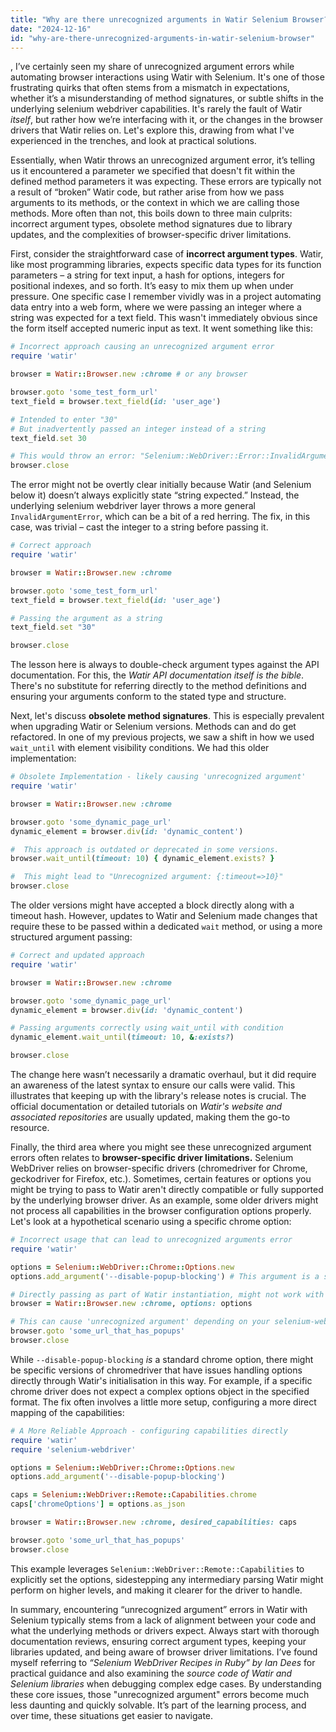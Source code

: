 ```yaml
---
title: "Why are there unrecognized arguments in Watir Selenium Browser?"
date: "2024-12-16"
id: "why-are-there-unrecognized-arguments-in-watir-selenium-browser"
---
```


,  I’ve certainly seen my share of unrecognized argument errors while automating browser interactions using Watir with Selenium. It's one of those frustrating quirks that often stems from a mismatch in expectations, whether it’s a misunderstanding of method signatures, or subtle shifts in the underlying selenium webdriver capabilities. It's rarely the fault of Watir *itself*, but rather how we’re interfacing with it, or the changes in the browser drivers that Watir relies on. Let's explore this, drawing from what I've experienced in the trenches, and look at practical solutions.

Essentially, when Watir throws an unrecognized argument error, it’s telling us it encountered a parameter we specified that doesn't fit within the defined method parameters it was expecting. These errors are typically not a result of “broken” Watir code, but rather arise from how we pass arguments to its methods, or the context in which we are calling those methods. More often than not, this boils down to three main culprits: incorrect argument types, obsolete method signatures due to library updates, and the complexities of browser-specific driver limitations.

First, consider the straightforward case of **incorrect argument types**. Watir, like most programming libraries, expects specific data types for its function parameters – a string for text input, a hash for options, integers for positional indexes, and so forth. It’s easy to mix them up when under pressure. One specific case I remember vividly was in a project automating data entry into a web form, where we were passing an integer where a string was expected for a text field. This wasn't immediately obvious since the form itself accepted numeric input as text. It went something like this:

```ruby
# Incorrect approach causing an unrecognized argument error
require 'watir'

browser = Watir::Browser.new :chrome # or any browser

browser.goto 'some_test_form_url'
text_field = browser.text_field(id: 'user_age')

# Intended to enter "30"
# But inadvertently passed an integer instead of a string
text_field.set 30

# This would throw an error: "Selenium::WebDriver::Error::InvalidArgumentError: invalid argument: invalid argument: must be a string"
browser.close
```

The error might not be overtly clear initially because Watir (and Selenium below it) doesn’t always explicitly state “string expected.” Instead, the underlying selenium webdriver layer throws a more general `InvalidArgumentError`, which can be a bit of a red herring. The fix, in this case, was trivial – cast the integer to a string before passing it.

```ruby
# Correct approach
require 'watir'

browser = Watir::Browser.new :chrome

browser.goto 'some_test_form_url'
text_field = browser.text_field(id: 'user_age')

# Passing the argument as a string
text_field.set "30"

browser.close
```

The lesson here is always to double-check argument types against the API documentation. For this, the *Watir API documentation itself is the bible*. There's no substitute for referring directly to the method definitions and ensuring your arguments conform to the stated type and structure.

Next, let's discuss **obsolete method signatures**. This is especially prevalent when upgrading Watir or Selenium versions. Methods can and do get refactored. In one of my previous projects, we saw a shift in how we used `wait_until` with element visibility conditions. We had this older implementation:

```ruby
# Obsolete Implementation - likely causing 'unrecognized argument'
require 'watir'

browser = Watir::Browser.new :chrome

browser.goto 'some_dynamic_page_url'
dynamic_element = browser.div(id: 'dynamic_content')

#  This approach is outdated or deprecated in some versions.
browser.wait_until(timeout: 10) { dynamic_element.exists? }

#  This might lead to "Unrecognized argument: {:timeout=>10}"
browser.close
```
The older versions might have accepted a block directly along with a timeout hash. However, updates to Watir and Selenium made changes that require these to be passed within a dedicated `wait` method, or using a more structured argument passing:

```ruby
# Correct and updated approach
require 'watir'

browser = Watir::Browser.new :chrome

browser.goto 'some_dynamic_page_url'
dynamic_element = browser.div(id: 'dynamic_content')

# Passing arguments correctly using wait_until with condition
dynamic_element.wait_until(timeout: 10, &:exists?)

browser.close
```

The change here wasn’t necessarily a dramatic overhaul, but it did require an awareness of the latest syntax to ensure our calls were valid. This illustrates that keeping up with the library's release notes is crucial. The official documentation or detailed tutorials on *Watir's website and associated repositories* are usually updated, making them the go-to resource.

Finally, the third area where you might see these unrecognized argument errors often relates to **browser-specific driver limitations.** Selenium WebDriver relies on browser-specific drivers (chromedriver for Chrome, geckodriver for Firefox, etc.). Sometimes, certain features or options you might be trying to pass to Watir aren't directly compatible or fully supported by the underlying browser driver. As an example, some older drivers might not process all capabilities in the browser configuration options properly. Let's look at a hypothetical scenario using a specific chrome option:

```ruby
# Incorrect usage that can lead to unrecognized arguments error
require 'watir'

options = Selenium::WebDriver::Chrome::Options.new
options.add_argument('--disable-popup-blocking') # This argument is a simplified example.

# Directly passing as part of Watir instantiation, might not work with all driver combinations.
browser = Watir::Browser.new :chrome, options: options

# This can cause 'unrecognized argument' depending on your selenium-webdriver version and chromedriver
browser.goto 'some_url_that_has_popups'
browser.close
```

While `--disable-popup-blocking` *is* a standard chrome option, there might be specific versions of chromedriver that have issues handling options directly through Watir's initialisation in this way. For example, if a specific chrome driver does not expect a complex options object in the specified format. The fix often involves a little more setup, configuring a more direct mapping of the capabilities:

```ruby
# A More Reliable Approach - configuring capabilities directly
require 'watir'
require 'selenium-webdriver'

options = Selenium::WebDriver::Chrome::Options.new
options.add_argument('--disable-popup-blocking')

caps = Selenium::WebDriver::Remote::Capabilities.chrome
caps['chromeOptions'] = options.as_json

browser = Watir::Browser.new :chrome, desired_capabilities: caps

browser.goto 'some_url_that_has_popups'
browser.close
```
This example leverages `Selenium::WebDriver::Remote::Capabilities` to explicitly set the options, sidestepping any intermediary parsing Watir might perform on higher levels, and making it clearer for the driver to handle.

In summary, encountering “unrecognized argument” errors in Watir with Selenium typically stems from a lack of alignment between your code and what the underlying methods or drivers expect. Always start with thorough documentation reviews, ensuring correct argument types, keeping your libraries updated, and being aware of browser driver limitations. I’ve found myself referring to *“Selenium WebDriver Recipes in Ruby” by Ian Dees* for practical guidance and also examining the *source code of Watir and Selenium libraries* when debugging complex edge cases. By understanding these core issues, those "unrecognized argument" errors become much less daunting and quickly solvable. It’s part of the learning process, and over time, these situations get easier to navigate.
